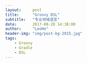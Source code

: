 ```yaml
---
layout:     post
title:      "Groovy DSL"
subtitle:   "专业领域语言"
date:       2017-08-28 14:38:00
author:     "LeoHe"
header-img: "img/post-bg-2015.jpg"
tags:
    - Groovy
    - Gradle
    - DSL	
---
```


